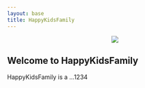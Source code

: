 ```yaml
---
layout: base
title: HappyKidsFamily
---
```

<div style="text-align:center">
	<img src="{{ site.baseurl }}/slider.png" />
</div>
<div class="home-block">
	<div class="container">
		<h2>Welcome to HappyKidsFamily</h2>
		<p>HappyKidsFamily is a ...1234</p>
	</div>
</div>

